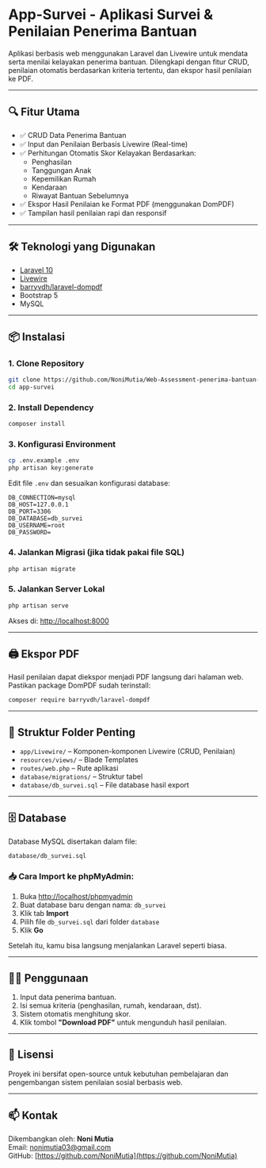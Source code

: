
# App-Survei - Aplikasi Survei & Penilaian Penerima Bantuan

Aplikasi berbasis web menggunakan Laravel dan Livewire untuk mendata serta menilai kelayakan penerima bantuan. Dilengkapi dengan fitur CRUD, penilaian otomatis berdasarkan kriteria tertentu, dan ekspor hasil penilaian ke PDF.

---

## 🔍 Fitur Utama

- ✅ CRUD Data Penerima Bantuan
- ✅ Input dan Penilaian Berbasis Livewire (Real-time)
- ✅ Perhitungan Otomatis Skor Kelayakan Berdasarkan:
  - Penghasilan
  - Tanggungan Anak
  - Kepemilikan Rumah
  - Kendaraan
  - Riwayat Bantuan Sebelumnya
- ✅ Ekspor Hasil Penilaian ke Format PDF (menggunakan DomPDF)
- ✅ Tampilan hasil penilaian rapi dan responsif

---

## 🛠️ Teknologi yang Digunakan

- [Laravel 10](https://laravel.com/)
- [Livewire](https://livewire.laravel.com/)
- [barryvdh/laravel-dompdf](https://github.com/barryvdh/laravel-dompdf)
- Bootstrap 5
- MySQL

---

## 📦 Instalasi

### 1. Clone Repository

```bash
git clone https://github.com/NoniMutia/Web-Assessment-penerima-bantuan-social.git
cd app-survei
```

### 2. Install Dependency

```bash
composer install
```

### 3. Konfigurasi Environment

```bash
cp .env.example .env
php artisan key:generate
```

Edit file `.env` dan sesuaikan konfigurasi database:

```env
DB_CONNECTION=mysql
DB_HOST=127.0.0.1
DB_PORT=3306
DB_DATABASE=db_survei
DB_USERNAME=root
DB_PASSWORD=
```

### 4. Jalankan Migrasi (jika tidak pakai file SQL)

```bash
php artisan migrate
```

### 5. Jalankan Server Lokal

```bash
php artisan serve
```

Akses di: [http://localhost:8000](http://localhost:8000)

---

## 🖨️ Ekspor PDF

Hasil penilaian dapat diekspor menjadi PDF langsung dari halaman web. Pastikan package DomPDF sudah terinstall:

```bash
composer require barryvdh/laravel-dompdf
```

---

## 📁 Struktur Folder Penting

- `app/Livewire/` – Komponen-komponen Livewire (CRUD, Penilaian)
- `resources/views/` – Blade Templates
- `routes/web.php` – Rute aplikasi
- `database/migrations/` – Struktur tabel
- `database/db_survei.sql` – File database hasil export

---

## 🗄️ Database

Database MySQL disertakan dalam file:

```
database/db_survei.sql
```

### 📥 Cara Import ke phpMyAdmin:
1. Buka [http://localhost/phpmyadmin](http://localhost/phpmyadmin)
2. Buat database baru dengan nama: `db_survei`
3. Klik tab **Import**
4. Pilih file `db_survei.sql` dari folder `database`
5. Klik **Go**

Setelah itu, kamu bisa langsung menjalankan Laravel seperti biasa.

---

## 🙋‍♀️ Penggunaan

1. Input data penerima bantuan.
2. Isi semua kriteria (penghasilan, rumah, kendaraan, dst).
3. Sistem otomatis menghitung skor.
4. Klik tombol **"Download PDF"** untuk mengunduh hasil penilaian.

---

## 📝 Lisensi

Proyek ini bersifat open-source untuk kebutuhan pembelajaran dan pengembangan sistem penilaian sosial berbasis web.

---

## 📫 Kontak

Dikembangkan oleh: **Noni Mutia**  
Email: [nonimutia03@gmail.com](mailto:nonimutia03@gmail.com)  
GitHub: [https://github.com/NoniMutia](https://github.com/NoniMutia)
